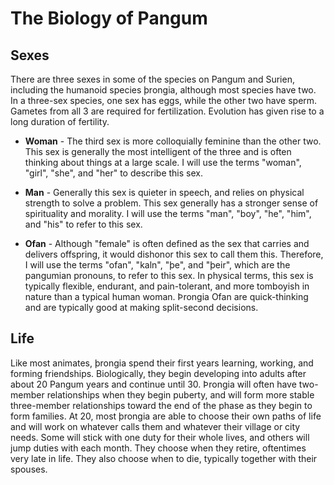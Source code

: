 # The Biology of Pangum

## Sexes
	
There are three sexes in some of the species on Pangum and Surien, including the humanoid species þrongia, although most species have two. In a three-sex species, one sex has eggs, while the other two have sperm. Gametes from all 3 are required for fertilization. Evolution has given rise to a long duration of fertility.
	
- **Woman** - The third sex is more colloquially feminine than the other two. This sex is generally the most intelligent of the three and is often thinking about things at a large scale. I will use the terms "woman", "girl", "she", and "her" to describe this sex.
	
- **Man** - Generally this sex is quieter in speech, and relies on physical strength to solve a problem. This sex generally has a stronger sense of spirituality and morality. I will use the terms "man", "boy", "he", "him", and "his" to refer to this sex.
	
- **Ofan** - Although "female" is often defined as the sex that carries and delivers offspring, it would dishonor this sex to call them this. Therefore, I will use the terms "ofan", "kaln", "þe", and "þeir", which are the pangumian pronouns, to refer to this sex. In physical terms, this sex is typically flexible, endurant, and pain-tolerant, and more tomboyish in nature than a typical human woman. Þrongia Ofan are quick-thinking and are typically good at making split-second decisions.
	

	
## Life

Like most animates, þrongia spend their first years learning, working, and forming friendships. Biologically, they begin developing into adults after about 20 Pangum years and continue until 30. Þrongia will often have two-member relationships when they begin puberty, and will form more stable three-member relationships toward the end of the phase as they begin to form families. At 20, most þrongia are able to choose their own paths of life and will work on whatever calls them and whatever their village or city needs. Some will stick with one duty for their whole lives, and others will jump duties with each month. They choose when they retire, oftentimes very late in life. They also choose when to die, typically together with their spouses.
	
